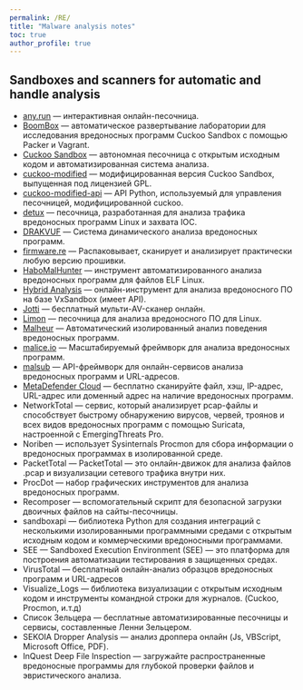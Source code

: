 ```yaml
---
permalink: /RE/
title: "Malware analysis notes"
toc: true
author_profile: true
---
```


## Sandboxes and scanners for automatic and handle analysis

- [any.run](https://app.any.run/) — интерактивная онлайн-песочница.
- [BoomBox](https://github.com/nbeede/BoomBox) — автоматическое развертывание лаборатории для исследования вредоносных программ Cuckoo Sandbox с помощью Packer и Vagrant.
- [Cuckoo Sandbox](https://cuckoosandbox.org/) — автономная песочница с открытым исходным кодом и автоматизированная система анализа.
- [cuckoo-modified](https://github.com/brad-sp/cuckoo-modified) — модифицированная версия Cuckoo Sandbox, выпущенная под лицензией GPL.
- [cuckoo-modified-api](https://github.com/keithjjones/cuckoo-modified-api) — API Python, используемый для управления песочницей, модифицированной cuckoo.
- [detux](https://github.com/detuxsandbox/detux/) — песочница, разработанная для анализа трафика вредоносных программ Linux и захвата IOC.
- [DRAKVUF](https://github.com/tklengyel/drakvuf) — Система динамического анализа вредоносных программ.
- [firmware.re](http://firmware.re/) — Распаковывает, сканирует и анализирует практически любую версию прошивки.
- [HaboMalHunter](https://github.com/Tencent/HaboMalHunter) — инструмент автоматизированного анализа вредоносных программ для файлов ELF Linux.
- [Hybrid Analysis](https://www.hybrid-analysis.com/) — онлайн-инструмент для анализа вредоносного ПО на базе VxSandbox (имеет API).
- [Jotti](https://virusscan.jotti.org/en) — бесплатный мульти-AV-сканер онлайн.
- [Limon](https://github.com/monnappa22/Limon) — песочница для анализа вредоносного ПО для Linux.
- [Malheur](https://github.com/rieck/malheur) — Автоматический изолированный анализ поведения вредоносных программ.
- [malice.io](https://github.com/maliceio/malice) — Масштабируемый фреймворк для анализа вредоносных программ.
- [malsub](https://github.com/diogo-fernan/malsub) — API-фреймворк для онлайн-сервисов анализа вредоносных программ и URL-адресов.
- [MetaDefender Cloud](https://metadefender.opswat.com/) — бесплатно сканируйте файл, хэш, IP-адрес, URL-адрес или доменный адрес на наличие вредоносных программ.
- NetworkTotal — сервис, который анализирует pcap-файлы и способствует быстрому обнаружению вирусов, червей, троянов и всех видов вредоносных программ с помощью Suricata, настроенной с EmergingThreats Pro.
- Noriben — использует Sysinternals Procmon для сбора информации о вредоносных программах в изолированной среде.
- PacketTotal — PacketTotal — это онлайн-движок для анализа файлов .pcap и визуализации сетевого трафика внутри них.
- ProcDot — набор графических инструментов для анализа вредоносных программ.
- Recomposer — вспомогательный скрипт для безопасной загрузки двоичных файлов на сайты-песочницы.
- sandboxapi — библиотека Python для создания интеграций с несколькими изолированными программными средами с открытым исходным кодом и коммерческими вредоносными программами.
- SEE — Sandboxed Execution Environment (SEE) — это платформа для построения автоматизации тестирования в защищенных средах.
- VirusTotal — бесплатный онлайн-анализ образцов вредоносных программ и URL-адресов
- Visualize_Logs — библиотека визуализации с открытым исходным кодом и инструменты командной строки для журналов. (Cuckoo, Procmon, и.т.д)
- Список Зельцера — бесплатные автоматизированные песочницы и сервисы, составленные Ленни Зельцером.
- SEKOIA Dropper Analysis — анализ дроппера онлайн (Js, VBScript, Microsoft Office, PDF).
- InQuest Deep File Inspection — загружайте распространенные вредоносные программы для глубокой проверки файлов и эвристического анализа.

